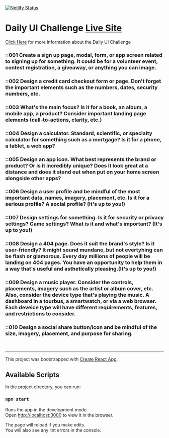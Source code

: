 [![Netlify Status](https://api.netlify.com/api/v1/badges/2e40ce83-04ed-45da-8ffe-e37acc33f5e9/deploy-status)](https://app.netlify.com/sites/lucid-hamilton-1c1ff3/deploys)

# Daily UI Challenge [Live Site](https://lucid-hamilton-1c1ff3.netlify.app/#/)


[Click Here](https://www.dailyui.co/) for more information about the Daily UI Challenge

### ::001 Create a sign up page, modal, form, or app screen related to signing up for something. It could be for a volunteer event, contest registration, a giveaway, or anything you can image.

### ::002 Design a credit card checkout form or page. Don't forget the important elements such as the numbers, dates, security numbers, etc.

### ::003 What's the main focus? Is it for a book, an album, a mobile app, a product? Consider important landing page elements (call-to-actions, clarity, etc.)

### ::004 Design a calculator. Standard, scientific, or specialty calculator for something such as a mortgage? Is it for a phone, a tablet, a web app?

### ::005 Design an app icon. What best represents the brand or product? Or is it incredibly unique? Does it look great at a distance and does it stand out when put on your home screen alongside other apps?

### ::006 Design a user profile and be mindful of the most important data, names, imagery, placement, etc. Is it for a serious profile? A social profile? (It's up to you!)

### ::007 Design settings for something. Is it for security or privacy settings? Game settings? What is it and what's important? (It's up to you!)

### ::008 Design a 404 page. Does it suit the brand's style? Is it user-friendly? It might sound mundane, but not evertyhing can be flash or glamorous. Every day millions of people will be landing on 404 pages. You have an opportunity to help them in a way that's useful and asthetically pleasing.(It's up to you!)

### ::009 Design a music player. Consider the controls, placements, imagery such as the artist or album cover, etc. Also, consider the device type that's playing the music. A dashboard in a tourbus, a smartwatch, or via a web browser. Each deveice type will have different requirements, features, and restrictions to consider.

### ::010 Design a social share button/icon and be mindful of the size, imagery, placement, and purpose for sharing.

<br />
<hr />

This project was bootstrapped with [Create React App](https://github.com/facebook/create-react-app).

## Available Scripts

In the project directory, you can run:

### `npm start`

Runs the app in the development mode.<br />
Open [http://localhost:3000](http://localhost:3000) to view it in the browser.

The page will reload if you make edits.<br />
You will also see any lint errors in the console.
